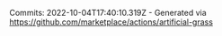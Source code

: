 Commits: 2022-10-04T17:40:10.319Z - Generated via https://github.com/marketplace/actions/artificial-grass
<br>
